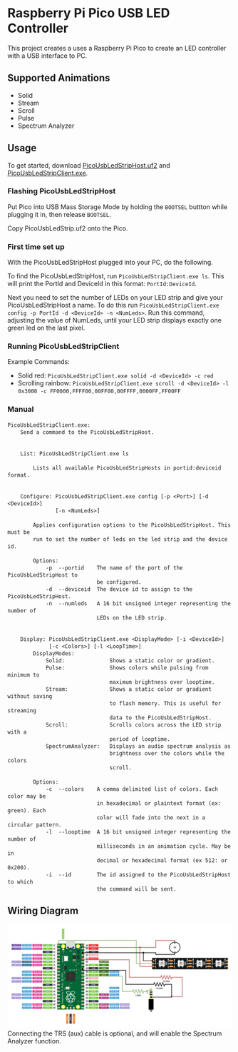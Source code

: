 # **Raspberry Pi Pico USB LED Controller**

This project creates a uses a Raspberry Pi Pico to create an LED controller with a USB interface to PC.

## **Supported Animations**
- Solid
- Stream
- Scroll
- Pulse
- Spectrum Analyzer

## **Usage**
To get started, download [PicoUsbLedStripHost.uf2](https://github.com/Disciple153/PicoUsbLedStrip/releases/latest/download/PicoUsbLedStripHost.uf2) and [PicoUsbLedStripClient.exe](https://github.com/Disciple153/PicoUsbLedStrip/releases/latest/download/PicoUsbLedStripClient.exe). 

### **Flashing PicoUsbLedStripHost**
Put Pico into USB Mass Storage Mode by holding the `BOOTSEL` buttton while plugging it in, then release `BOOTSEL`.

Copy PicoUsbLedStrip.uf2 onto the Pico.

### **First time set up**
With the PicoUsbLedStripHost plugged into your PC, do the following.

To find the PicoUsbLedStripHost, run `PicoUsbLedStripClient.exe ls`.
This will print the PortId and DeviceId in this format: `PortId:DeviceId`. 

Next you need to set the number of LEDs on your LED strip and give your PicoUsbLedStripHost a name.
To do this run `PicoUsbLedStripClient.exe config -p PortId -d <DeviceId> -n <NumLeds>`.
Run this command, adjusting the value of NumLeds, until your LED strip displays exactly one green led on the last pixel.

### **Running PicoUsbLedStripClient**

Example Commands:
- Solid red: `PicoUsbLedStripClient.exe solid -d <DeviceId> -c red`
- Scrolling rainbow: `PicoUsbLedStripClient.exe scroll -d <DeviceId> -l 0x3000 -c FF0000,FFFF00,00FF00,00FFFF,0000FF,FF00FF`

### **Manual**

```
PicoUsbLedStripClient.exe: 
    Send a command to the PicoUsbLedStripHost.


    List: PicoUsbLedStripClient.exe ls

        Lists all available PicoUsbLedStripHosts in portid:deviceid format.


    Configure: PicoUsbLedStripClient.exe config [-p <Port>] [-d <DeviceId>] 
               [-n <NumLeds>]

        Applies configuration options to the PicoUsbLedStripHost. This must be
        run to set the number of leds on the led strip and the device id.

        Options:
            -p  --portid    The name of the port of the PicoUsbLedStripHost to
                            be configured.
            -d  --deviceid  The device id to assign to the PicoUsbLedStripHost.
            -n  --numleds   A 16 bit unsigned integer representing the number of
                            LEDs on the LED strip.


    Display: PicoUsbLedStripClient.exe <DisplayMode> [-i <DeviceId>]
             [-c <Colors>] [-l <LoopTime>]
        DisplayModes:
            Solid:              Shows a static color or gradient.
            Pulse:              Shows colors while pulsing from minimum to
                                maximum brightness over looptime.
            Stream:             Shows a static color or gradient without saving
                                to flash memory. This is useful for streaming 
                                data to the PicoUsbLedStripHost.
            Scroll:             Scrolls colors across the LED strip with a
                                period of looptime.
            SpectrumAnalyzer:   Displays an audio spectrum analysis as
                                brightness over the colors while the colors
                                scroll.

        Options:
            -c  --colors    A comma delimited list of colors. Each color may be
                            in hexadecimal or plaintext format (ex: green). Each
                            color will fade into the next in a circular pattern.
            -l  --looptime  A 16 bit unsigned integer representing the number of
                            milliseconds in an animation cycle. May be in
                            decimal or hexadecimal format (ex 512: or 0x200).
            -i  --id        The id assigned to the PicoUsbLedStripHost to which
                            the command will be sent.
```


## **Wiring Diagram**
![Wiring diagram](images/PicoUsbLedStrip.drawio.png)
Connecting the TRS (aux) cable is optional, and will enable the Spectrum Analyzer function.